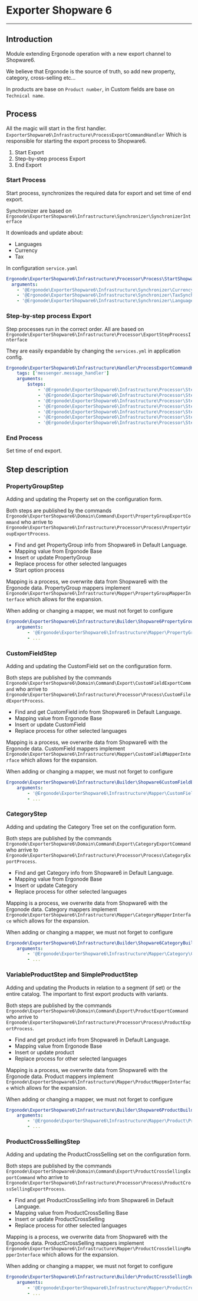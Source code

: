 # Exporter Shopware 6

---------------------

## Introduction

Module extending Ergonode operation with a new export channel to Shopware6.

We believe that Ergonode is the source of truth, so add new property, category, cross-selling etc...

In products are base on `Product number`, in Custom fields are base on `Technical name`.

## Process
All the magic will start in the first handler. `ExporterShopware6\Infrastructure\ProcessExportCommandHandler`  Which is responsible for starting the export process to Shopware6.

1. Start Export
2. Step-by-step process Export
3. End Export


### Start Process
Start process, synchronizes the required data for export and set time of end export.

Synchronizer are based on `Ergonode\ExporterShopware6\Infrastructure\Synchronizer\SynchronizerInterface`

It downloads and update about:
* Languages
* Currency
* Tax

In configuration `service.yaml`
```yaml
Ergonode\ExporterShopware6\Infrastructure\Processor\Process\StartShopware6ExportProcess:
  arguments:
    - '@Ergonode\ExporterShopware6\Infrastructure\Synchronizer\CurrencySynchronizer'
    - '@Ergonode\ExporterShopware6\Infrastructure\Synchronizer\TaxSynchronizer'
    - '@Ergonode\ExporterShopware6\Infrastructure\Synchronizer\LanguageSynchronizer'
```
### Step-by-step process Export
Step processes run in the correct order. All are based on `Ergonode\ExporterShopware6\Infrastructure\Processor\ExportStepProcessInterface`

They are easily expandable by changing the `services.yml` in application config.
```yaml
Ergonode\ExporterShopware6\Infrastructure\Handler\ProcessExportCommandHandler:
    tags: ['messenger.message_handler']
    arguments:
        $steps:
            - '@Ergonode\ExporterShopware6\Infrastructure\Processor\Step\PropertyGroupStep'
            - '@Ergonode\ExporterShopware6\Infrastructure\Processor\Step\CustomFieldStep'
            - '@Ergonode\ExporterShopware6\Infrastructure\Processor\Step\CategoryStep'
            - '@Ergonode\ExporterShopware6\Infrastructure\Processor\Step\VariableProductStep'
            - '@Ergonode\ExporterShopware6\Infrastructure\Processor\Step\SimpleProductStep'
            - '@Ergonode\ExporterShopware6\Infrastructure\Processor\Step\CategoryRemoveStep'
            - '@Ergonode\ExporterShopware6\Infrastructure\Processor\Step\ProductCrossSellingStep'
```

### End Process
Set time of end export.

## Step description 

### PropertyGroupStep
Adding and updating the Property set on the configuration form.

Both steps are published by the commands `Ergonode\ExporterShopware6\Domain\Command\Export\PropertyGroupExportCommand` who arrive to `Ergonode\ExporterShopware6\Infrastructure\Processor\Process\PropertyGroupExportProcess`.

* Find and get PropertyGroup info from Shopware6 in Default Language.
* Mapping value from Ergonode Base
* Insert or update PropertyGroup
* Replace process for other selected languages
* Start option process

Mapping is a process, we overwrite data from Shopware6 with the Ergonode data. PropertyGroup mappers implement `Ergonode\ExporterShopware6\Infrastructure\Mapper\PropertyGroupMapperInterface` which allows for the expansion.

When adding or changing a mapper, we must not forget to configure
```yaml
Ergonode\ExporterShopware6\Infrastructure\Builder\Shopware6PropertyGroupBuilder:
    arguments:
        - '@Ergonode\ExporterShopware6\Infrastructure\Mapper\PropertyGroup\PropertyGroupNameMapper'
        - ...  
```

### CustomFieldStep
Adding and updating the CustomField set on the configuration form.

Both steps are published by the commands `Ergonode\ExporterShopware6\Domain\Command\Export\CustomFieldExportCommand` who arrive to `Ergonode\ExporterShopware6\Infrastructure\Processor\Process\CustomFiledExportProcess`.

* Find and get CustomField info from Shopware6 in Default Language.
* Mapping value from Ergonode Base
* Insert or update CustomField
* Replace process for other selected languages

Mapping is a process, we overwrite data from Shopware6 with the Ergonode data. CustomField mappers implement `Ergonode\ExporterShopware6\Infrastructure\Mapper\CustomFieldMapperInterface` which allows for the expansion.

When adding or changing a mapper, we must not forget to configure
```yaml
Ergonode\ExporterShopware6\Infrastructure\Builder\Shopware6CustomFieldBuilder:
    arguments:
        - '@Ergonode\ExporterShopware6\Infrastructure\Mapper\CustomField\CustomFieldNameMapper'
        - ...  
```

### CategoryStep
Adding and updating the Category Tree set on the configuration form.

Both steps are published by the commands `Ergonode\ExporterShopware6\Domain\Command\Export\CategoryExportCommand` who arrive to `Ergonode\ExporterShopware6\Infrastructure\Processor\Process\CategoryExportProcess`.

* Find and get Category info from Shopware6 in Default Language.
* Mapping value from Ergonode Base
* Insert or update Category
* Replace process for other selected languages

Mapping is a process, we overwrite data from Shopware6 with the Ergonode data. Category mappers implement `Ergonode\ExporterShopware6\Infrastructure\Mapper\CategoryMapperInterface` which allows for the expansion.

When adding or changing a mapper, we must not forget to configure
```yaml
Ergonode\ExporterShopware6\Infrastructure\Builder\Shopware6CategoryBuilder:
    arguments:
        - '@Ergonode\ExporterShopware6\Infrastructure\Mapper\Category\CategoryNameMapper'
        - ...  
```

### VariableProductStep and SimpleProductStep
Adding and updating the Products in relation to a segment (if set) or the entire catalog. The important to first export products with variants.

Both steps are published by the commands `Ergonode\ExporterShopware6\Domain\Command\Export\ProductExportCommand` who arrive to `Ergonode\ExporterShopware6\Infrastructure\Processor\Process\ProductExportProcess`.

* Find and get product info from Shopware6 in Default Language.
* Mapping value from Ergonode Base 
* Insert or update product
* Replace process for other selected languages

Mapping is a process, we overwrite data from Shopware6 with the Ergonode data. Product mappers implement `Ergonode\ExporterShopware6\Infrastructure\Mapper\ProductMapperInterface` which allows for the expansion.

When adding or changing a mapper, we must not forget to configure
```yaml
Ergonode\ExporterShopware6\Infrastructure\Builder\Shopware6ProductBuilder:
    arguments:
        - '@Ergonode\ExporterShopware6\Infrastructure\Mapper\Product\ProductSkuMapper'
        - ...   
```

### ProductCrossSellingStep
Adding and updating the ProductCrossSelling set on the configuration form.

Both steps are published by the commands `Ergonode\ExporterShopware6\Domain\Command\Export\ProductCrossSellingExportCommand` who arrive to `Ergonode\ExporterShopware6\Infrastructure\Processor\Process\ProductCrossSellingExportProcess`.

* Find and get ProductCrossSelling info from Shopware6 in Default Language.
* Mapping value from ProductCrossSelling Base
* Insert or update ProductCrossSelling
* Replace process for other selected languages

Mapping is a process, we overwrite data from Shopware6 with the Ergonode data. ProductCrossSelling mappers implement `Ergonode\ExporterShopware6\Infrastructure\Mapper\ProductCrossSellingMapperInterface` which allows for the expansion.

When adding or changing a mapper, we must not forget to configure
```yaml
Ergonode\ExporterShopware6\Infrastructure\Builder\ProductCrossSellingBuilder:
    arguments:
        - '@Ergonode\ExporterShopware6\Infrastructure\Mapper\ProductCrossSelling\ProductCrossSellingRootProductIdMapper'
        - ...  
```
